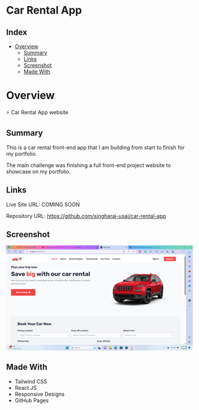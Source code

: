 # Car Rental App

## Index
- [Overview](#overview)
    - [Summary](#summary)
    - [Links](#links)
    - [Screenshot](#screenshot)
    - [Made With](#made-with)

# Overview

⚡ Car Rental App website

## Summary

This is a car rental front-end app that I am building from start to finish for my portfolio.

The main challenge was finishing a full front-end project website to showcase on my portfolio.

## Links

Live Site URL: COMING SOON

Repository URL: https://github.com/singharaj-usai/car-rental-app

## Screenshot

![](./src/assets/images/Screenshot-2023-08-02-112007.png)

## Made With

* Tailwind CSS
* React.JS
* Responsive Designs
* GitHub Pages